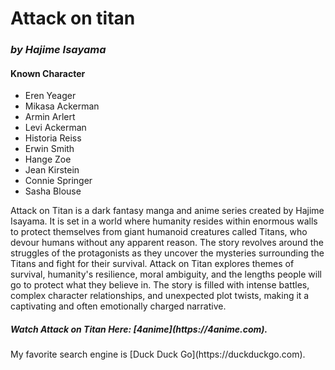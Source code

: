 <h1><strong>Attack on titan</strong></h1>
<h3><em>by Hajime Isayama</em></h3>

<h4><strong>Known Character</strong></h4>
<ul>
  <li>Eren Yeager</li>
  <li>Mikasa Ackerman</li>
  <li>Armin Arlert</li>
  <li>Levi Ackerman</li>
  <li>Historia Reiss</li>
  <li>Erwin Smith</li>
  <li>Hange Zoe</li>
  <li>Jean Kirstein</li>
  <li>Connie Springer</li>
  <li>Sasha Blouse</li>
</ul>

<p>Attack on Titan is a dark fantasy manga and anime series created by Hajime Isayama. It is set in a world where humanity resides within enormous walls to protect themselves from giant humanoid creatures called Titans, who devour humans without any apparent reason. The story revolves around the struggles of the protagonists as they uncover the mysteries surrounding the Titans and fight for their survival. Attack on Titan explores themes of survival, humanity's resilience, moral ambiguity, and the lengths people will go to protect what they believe in. The story is filled with intense battles, complex character relationships, and unexpected plot twists, making it a captivating and often emotionally charged narrative.</p>

<h5>Watch Attack on Titan Here: [4anime](https://4anime.com).</h5>
My favorite search engine is [Duck Duck Go](https://duckduckgo.com).

